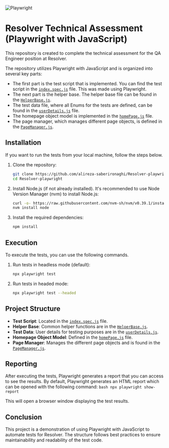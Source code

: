 

![Playwright](https://github.com/alireza-saberironaghi/Resolver-playwright/assets/98224391/4194f381-4059-4baa-abc6-7b79a65ed9ff)


# Resolver Technical Assessment (Playwright with JavaScript)

This repository is created to complete the technical assessment for the QA Engineer position at Resolver.

The repository utilizes Playwright with JavaScript and is organized into several key parts:

- The first part is the test script that is implemented. 
  You can find the test script in the [`index.spec.js`](https://github.com/alireza-saberironaghi/Resolver-playwright/blob/main/tests/index.spec.js) file. This was made using Playwright.
- The next part is the helper base. 
  The helper base file can be found in the [`HelperBase.js`](https://github.com/alireza-saberironaghi/Resolver-playwright/blob/main/Page-objects/HelperBase.js).
- The test data file, where all Enums for the tests are defined, can be found in the [`userDetails.js`](https://github.com/alireza-saberironaghi/Resolver-playwright/blob/main/Test-data/userDetails.js) file.
- The homepage object model is implemented in the [`homePage.js`](https://github.com/alireza-saberironaghi/Resolver-playwright/blob/main/Page-objects/homePage.js) file.
- The page manager, which manages different page objects, is defined in the [`PageManager.js`](https://github.com/alireza-saberironaghi/Resolver-playwright/blob/main/Page-objects/PageManager.js).

## Installation

If you want to run the tests from your local machine, follow the steps below.

1. Clone the repository:
    ```bash
    git clone https://github.com/alireza-saberironaghi/Resolver-playwright.git
    cd Resolver-playwright
    ```

2. Install Node.js (if not already installed). It's recommended to use Node Version Manager (nvm) to install Node.js:
    ```bash
    curl -o- https://raw.githubusercontent.com/nvm-sh/nvm/v0.39.1/install.sh | bash
    nvm install node
    ```

3. Install the required dependencies:
    ```bash
    npm install
    ```

## Execution

To execute the tests, you can use the following commands.

1. Run tests in headless mode (default):
    ```bash
    npx playwright test
    ```

2. Run tests in headed mode:
    ```bash
    npx playwright test --headed
    ```

## Project Structure

- **Test Script**: Located in the [`index.spec.js`](https://github.com/alireza-saberironaghi/Resolver-playwright/blob/main/tests/index.spec.js) file.
- **Helper Base**: Common helper functions are in the [`HelperBase.js`](https://github.com/alireza-saberironaghi/Resolver-playwright/blob/main/Page-objects/HelperBase.js).
- **Test Data**: User details for testing purposes are in the [`userDetails.js`](https://github.com/alireza-saberironaghi/Resolver-playwright/blob/main/Test-data/userDetails.js).
- **Homepage Object Model**: Defined in the [`homePage.js`](https://github.com/alireza-saberironaghi/Resolver-playwright/blob/main/Page-objects/homePage.js) file.
- **Page Manager**: Manages the different page objects and is found in the [`PageManager.js`](https://github.com/alireza-saberironaghi/Resolver-playwright/blob/main/Page-objects/PageManager.js).

## Reporting

After executing the tests, Playwright generates a report that you can access to see the results. By default, Playwright generates an HTML report which can be opened with the following command:
    ```bash
    npx playwright show-report
    ```

This will open a browser window displaying the test results.

## Conclusion

This project is a demonstration of using Playwright with JavaScript to automate tests for Resolver. The structure follows best practices to ensure maintainability and readability of the test code.
